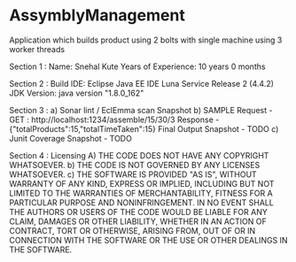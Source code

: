 # AssymblyManagement
Application which builds product using 2 bolts with single machine using 3 worker threads

Section 1 :
	Name: Snehal Kute
	Years of Experience: 10 years 0 months

Section 2 : 
	Build IDE: Eclipse Java EE IDE Luna Service Release 2 (4.4.2)
	JDK Version: java version "1.8.0_162"

Section 3 :
a)	Sonar lint / EclEmma scan Snapshot 
b)	SAMPLE Request - GET : http://localhost:1234/assemble/15/30/3   Response - {"totalProducts":15,"totalTimeTaken":15} Final Output Snapshot - TODO
c)	Junit Coverage Snapshot - TODO

Section 4 :
Licensing 
A)	THE CODE DOES NOT HAVE ANY COPYRIGHT WHATSOEVER. 
b)	THE CODE IS NOT GOVERNED BY ANY LICENSES WHATSOEVER. 
c)	THE SOFTWARE IS PROVIDED "AS IS", WITHOUT WARRANTY OF ANY KIND, EXPRESS OR IMPLIED, INCLUDING BUT NOT LIMITED TO THE WARRANTIES OF MERCHANTABILITY, FITNESS FOR A PARTICULAR PURPOSE AND NONINFRINGEMENT. IN NO EVENT SHALL THE AUTHORS OR USERS OF THE CODE WOULD BE LIABLE FOR ANY CLAIM, DAMAGES OR OTHER LIABILITY, WHETHER IN AN ACTION OF CONTRACT, TORT OR OTHERWISE, ARISING FROM, OUT OF OR IN CONNECTION WITH THE SOFTWARE OR THE USE OR OTHER DEALINGS IN THE SOFTWARE.
